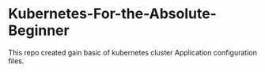 # Kubernetes-For-the-Absolute-Beginner
This repo created gain basic of kubernetes cluster Application configuration files.
